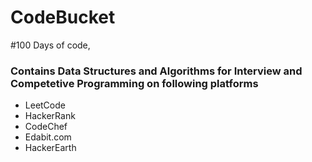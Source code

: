 # CodeBucket
#100 Days of code, 

### Contains Data Structures and Algorithms for Interview and Competetive Programming on following platforms  
* LeetCode
* HackerRank
* CodeChef
* Edabit.com
* HackerEarth



